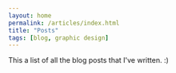 ```yaml
---
layout: home
permalink: /articles/index.html
title: "Posts"
tags: [blog, graphic design]
---
```


This a list of all the blog posts that I've written. :)

